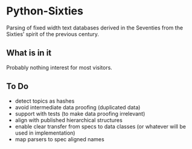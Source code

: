 # Python-Sixties

Parsing of fixed width text databases derived in the Seventies from the Sixties’ spirit of the previous century.

## What is in it
Probably nothing interest for most visitors.

## To Do

* detect topics as hashes
* avoid intermediate data proofing (duplicated data)
* support with tests (to make data proofing irrelevant)
* align with published hierarchical structures
* enable clear transfer from specs to data classes (or whatever will be used in implementation)
* map parsers to spec aligned names
